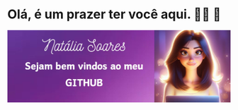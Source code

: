 # Olá, é um prazer ter você aqui. 🥰🥰 :wave:

<img src="https://github.com/nataliasoares/nataliasoares/blob/main/banner-profile.jpeg" alt="seja bem vindo">
